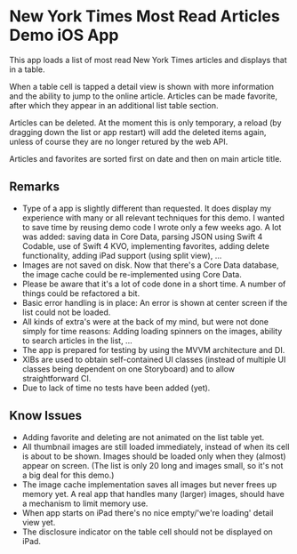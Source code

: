 # New York Times Most Read Articles Demo iOS App

This app loads a list of most read New York Times articles and displays that in a table.

When a table cell is tapped a detail view is shown with more information and the ability to jump to the online article. Articles can be made favorite, after which they appear in an additional list table section.

Articles can be deleted. At the moment this is only temporary, a reload (by dragging down the list or app restart) will add the deleted items again, unless of course they are no longer retured by the web API.

Articles and favorites are sorted first on date and then on main article title.

## Remarks

- Type of a app is slightly different than requested.  It does display my experience with many or all relevant techniques for this demo.  I wanted to save time by reusing demo code I wrote only a few weeks ago.  A lot was added: saving data in Core Data, parsing JSON using Swift 4 Codable, use of Swift 4 KVO, implementing favorites, adding delete functionality, adding iPad support (using split view), ...
- Images are not saved on disk.  Now that there's a Core Data database, the image cache could be re-implemented using Core Data.
- Please be aware that it's a lot of code done in a short time.  A number of things could be refactored a bit.
- Basic error handling is in place: An error is shown at center screen if the list could not be loaded.
- All kinds of extra's were at the back of my mind, but were not done simply for time reasons: Adding loading spinners on the images, ability to search articles in the list, ...
- The app is prepared for testing by using the MVVM architecture and DI.
- XIBs are used to obtain self-contained UI classes (instead of multiple UI classes being dependent on one Storyboard) and to allow straightforward CI.
- Due to lack of time no tests have been added (yet).

## Know Issues

- Adding favorite and deleting are not animated on the list table yet.
- All thumbnail images are still loaded immediately, instead of when its cell is about to be shown.  Images should be loaded only when they (almost) appear on screen.  (The list is only 20 long and images small, so it's not a big deal for this demo.)
- The image cache implementation saves all images but never frees up memory yet.  A real app that handles many (larger) images, should have a mechanism to limit memory use.
- When app starts on iPad there's no nice empty/'we're loading' detail view yet.
- The disclosure indicator on the table cell should not be displayed on iPad.
